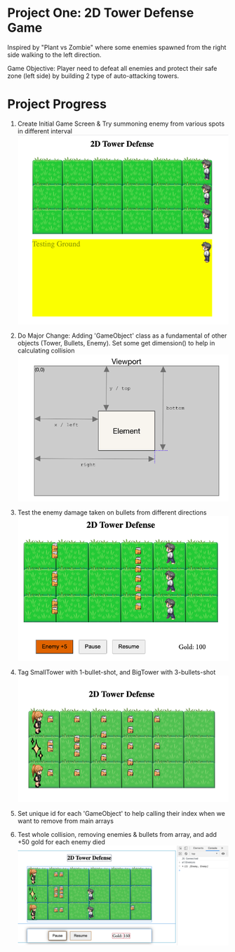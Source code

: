 # Project One: 2D Tower Defense Game

Inspired by "Plant vs Zombie" where some enemies spawned from the right side walking to the left direction.

Game Objective:
Player need to defeat all enemies and protect their safe zone (left side) by building 2 type of auto-attacking towers.


# Project Progress

1. Create Initial Game Screen & Try summoning enemy from various spots in different interval
![background](./assets/readme/test-spawningAndMoving-enemy.jpg)

1. Do Major Change: Adding 'GameObject' class as a fundamental of other objects (Tower, Bullets, Enemy). Set some get dimension() to help in calculating collision
![background](./assets/readme/getter.jpg)

1. Test the enemy damage taken on bullets from different directions
![background](./assets/readme/testing-collision-diff-angle.jpg)

1. Tag SmallTower with 1-bullet-shot, and BigTower with 3-bullets-shot
![background](./assets/readme/tag-bullet-to-tower-type.jpg)

1. Set unique id for each 'GameObject' to help calling their index when we want to remove from main arrays

1. Test whole collision, removing enemies & bullets from array, and add +50 gold for each enemy died
![background](./assets/readme/addGold-and-remove-enemy-from-allEnemies.jpg)

